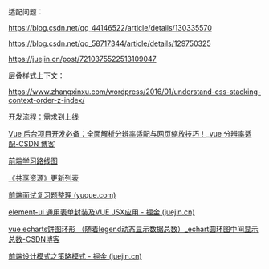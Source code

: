 适配问题：

https://blog.csdn.net/qq_44146522/article/details/130335570

https://blog.csdn.net/qq_58717344/article/details/129750325

https://juejin.cn/post/7210375522513109047

层叠样式上下文：

https://www.zhangxinxu.com/wordpress/2016/01/understand-css-stacking-context-order-z-index/

[开发流程：需求到上线](https://juejin.cn/post/7355088718371684362)

[Vue 后台项目开发必备：全面解析分辨率适配与网页缩放技巧！\_vue 分辨率适配-CSDN 博客](https://blog.csdn.net/CRMEB/article/details/134971196)

[前端学习路线图](https://roadmap.sh/frontend)

[《共享资源》更新列表](https://github.com/wu529778790/wu529778790.github.io/issues/92)

[前端面试复习题整理 (yuque.com)](https://www.yuque.com/u12200512/ifcwe4/qbdadrklifg6p0nm)

[element-ui 通用表单封装及VUE JSX应用 - 掘金 (juejin.cn)](https://juejin.cn/post/6844903815884308493#heading-6)

[vue echarts饼图环形 （随着legend动态显示数据总数）_echart圆环图中间显示总数-CSDN博客](https://blog.csdn.net/YWW_ABC/article/details/126627254?utm_medium=distribute.pc_relevant.none-task-blog-2~default~baidujs_baidulandingword~default-0-126627254-blog-127320588.235^v38^pc_relevant_sort_base1&spm=1001.2101.3001.4242.1&utm_relevant_index=3)

[前端设计模式之策略模式 - 掘金 (juejin.cn)](https://juejin.cn/post/6844904194575433735#heading-7)
